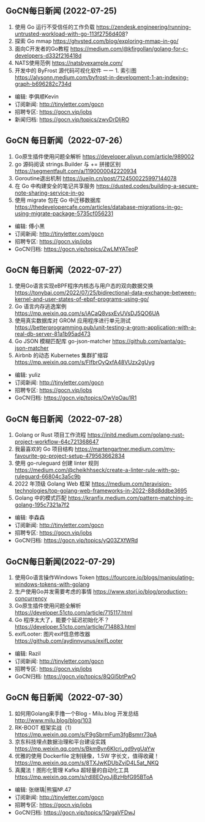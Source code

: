 ## GoCN每日新闻 (2022-07-25)

1. 使用 Go 运行不受信任的工作负载 https://zendesk.engineering/running-untrusted-workload-with-go-113f2756d408? 
2. 探索 Go mmap https://ghvsted.com/blog/exploring-mmap-in-go/
3. 面向C开发者的Go教程 https://medium.com/@kfirgollan/golang-for-c-developers-d332f216418d
4. NATS使用范例 https://natsbyexample.com/
5. 开发中的 ByFrost 源代码可视化软件 ーー 1. 索引图 https://alysonn.medium.com/byfrost-in-development-1-an-indexing-graph-b696282c734d

- 编辑: 李俱顺Kevin
- 订阅新闻: http://tinyletter.com/gocn
- 招聘专区: https://gocn.vip/jobs
- 新闻归档: https://gocn.vip/topics/zwvDrDIjRO

## GoCN 每日新闻（2022-07-26）

1. Go原生插件使用问题全解析 https://developer.aliyun.com/article/989002
2. go 源码阅读 strings.Builder 与 += 拼接区别 https://segmentfault.com/a/1190000042220934
3. Goroutine退出机制 https://juejin.cn/post/7124500225997144078
4. 在 Go 中构建安全的笔记共享服务 https://dusted.codes/building-a-secure-note-sharing-service-in-go
5. 使用 migrate 包在 Go 中迁移数据库 https://thedevelopercafe.com/articles/database-migrations-in-go-using-migrate-package-5735cf056231

* 编辑: 傅小黑
* 订阅新闻: http://tinyletter.com/gocn
* 招聘专区: https://gocn.vip/jobs
* GoCN归档: https://gocn.vip/topics/ZwLMYATeoP


##  GoCN 每日新闻（2022-07-27）

1. 使用Go语言实现eBPF程序内核态与用户态的双向数据交换 https://tonybai.com/2022/07/25/bidirectional-data-exchange-between-kernel-and-user-states-of-ebpf-programs-using-go/
2. Go 语言内存逃逸案例 https://mp.weixin.qq.com/s/iACaQ8vsxEvUVsDJ5QO6UA
3. 使用真实数据库对 GROM 应用程序进行单元测试 https://betterprogramming.pub/unit-testing-a-grom-application-with-a-real-db-server-81a1b95ad473
4. Go JSON 模糊匹配库 go-json-matcher  https://github.com/panta/go-json-matcher
5. Airbnb 的动态 Kubernetes 集群扩缩容 https://mp.weixin.qq.com/s/FIfbrOyQxfA48VUzx2gUyg

* 编辑: yuliz
* 订阅新闻: http://tinyletter.com/gocn
* 招聘专区: https://gocn.vip/jobs
* GoCN归档: https://gocn.vip/topics/OwVpOau1R1


## GoCN 每日新闻（2022-07-28）

1. Golang or Rust 项目工作流程 https://initd.medium.com/golang-rust-project-workflow-64c721368647
2. 我最喜欢的 Go 项目结构 https://martengartner.medium.com/my-favourite-go-project-setup-479563662834
3. 使用 go-ruleguard 创建 linter 规则 https://medium.com/@cheikhhseck/create-a-linter-rule-with-go-ruleguard-66804c3a5c9b
4. 2022 年顶级 Golang Web 框架 https://medium.com/teravision-technologies/top-golang-web-frameworks-in-2022-88d8ddbe3695
5. Golang 中的模式匹配 https://kranfix.medium.com/pattern-matching-in-golang-195c7321a7f2

* 编辑: 李森森
* 订阅新闻: http://tinyletter.com/gocn
* 招聘专区: https://gocn.vip/jobs
* GoCN归档: https://gocn.vip/topics/yQ03ZXfWRd

## GoCN每日新闻(2022-07-29)

1. 使用Go语言操作Windows Token https://fourcore.io/blogs/manipulating-windows-tokens-with-golang  
2. 生产使用Go并发需要考虑的事情 https://www.storj.io/blog/production-concurrency
3. Go原生插件使用问题全解析 https://developer.51cto.com/article/715117.html
4. Go 程序太大了，能要个延迟初始化不？https://developer.51cto.com/article/714883.html
5. exifLooter: 图片exif信息修改器 https://github.com/aydinnyunus/exifLooter
 
* 编辑: Razil
* 订阅新闻: http://tinyletter.com/gocn
* 招聘专区: https://gocn.vip/jobs
* GoCN归档: https://gocn.vip/topics/8QGl5btPwO


## GoCN 每日新闻（2022-07-30）

1. 如何用Golang来手撸一个Blog - Milu.blog 开发总结 http://www.milu.blog/blog/103
2. RK-BOOT 框架实战（1） https://mp.weixin.qq.com/s/F9gSbrmFum3fgBsmrr73pA
3. 京东科技埋点数据治理和平台建设实践 https://mp.weixin.qq.com/s/BkmByn6KIcrj_gd9vgUaYw
4. 优雅的使用 Dockerfile 定制镜像，1.5W 字长文，值得收藏！https://mp.weixin.qq.com/s/8TXJwKDUbZviD4L5at_NKQ
5. 真魔法！图形化管理 Kafka 超轻量的自动化工具 https://mp.weixin.qq.com/s/rdI8EOyoJjBzHbfG95BToA
* 编辑: 张继瑀|熊猫№.47
* 订阅新闻: http://tinyletter.com/gocn
* 招聘专区: https://gocn.vip/jobs
* GoCN归档: https://gocn.vip/topics/1QrgaVFDwJ
